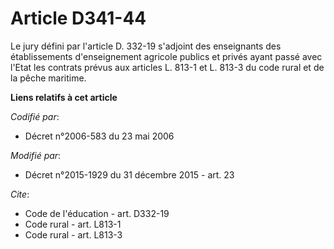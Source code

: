 # Article D341-44

Le jury défini par l'article D. 332-19 s'adjoint des enseignants des établissements d'enseignement agricole publics et privés
ayant passé avec l'Etat les contrats prévus aux articles L. 813-1 et L. 813-3 du code rural et de la pêche maritime.

**Liens relatifs à cet article**

_Codifié par_:

  - Décret n°2006-583 du 23 mai 2006

_Modifié par_:

  - Décret n°2015-1929 du 31 décembre 2015 - art. 23

_Cite_:

  - Code de l'éducation - art. D332-19
  - Code rural - art. L813-1
  - Code rural - art. L813-3
